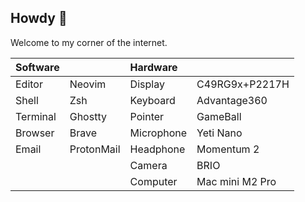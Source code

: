 ## Howdy :wave:

Welcome to my corner of the internet.

| Software |            | Hardware   |                 |
|:---------|:-----------|:-----------|:----------------|
| Editor   | Neovim     | Display    | C49RG9x+P2217H  |
| Shell    | Zsh        | Keyboard   | Advantage360    |
| Terminal | Ghostty    | Pointer    | GameBall        |
| Browser  | Brave      | Microphone | Yeti Nano       |
| Email    | ProtonMail | Headphone  | Momentum 2      |
|          |            | Camera     | BRIO            |
|          |            | Computer   | Mac mini M2 Pro |

<!--
**jcormir/jcormir** is a ✨ _special_ ✨ repository because its `README.md` (this file) appears on your GitHub profile.

Here are some ideas to get you started:

- 🔭 I’m currently working on ...
- 🌱 I’m currently learning ...
- 👯 I’m looking to collaborate on ...
- 🤔 I’m looking for help with ...
- 💬 Ask me about ...
- 😄 Pronouns: ...
- 📫 How to reach me: ...
- ⚡ Fun fact: ...
-->
